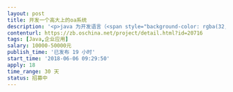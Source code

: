 ```yaml
---                
layout: post       
title: 开发一个高大上的oa系统           
description: '<p>java 为开发语言（<span style="background-color: rgba(32, 160, 255, 0.0980392); color: rgb(32, 160, 255);">Python也行，其他不要</span>）  至ssh  ssm或是更优方案，功能有工作流程、会议管理、文件管理、日程、计划、任务、项目管理、邮件 、IM、新闻、公告等oa常见功能。如有成品最好，所供产品不要存在第三方产权争议。（用户界面要好点、传统不要）。有现成的或是能在开发框架上开发的都可以。</p>'     
contenturl: https://zb.oschina.net/project/detail.html?id=20716      
tags: [Java,企业应用]            
salary: 10000-50000元          
publish_time: '已发布 19 小时'         
start_time: '2018-06-06 09:29:50'           
apply: 18                   
time_range: 30 天              
status: 招募中                  
---                 
```

